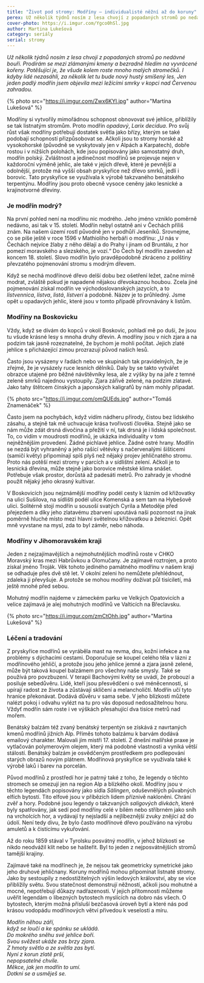 ```yaml
---
title: "Život pod stromy: Modříny – individualisté něžní až do koruny"
perex: Už několik týdnů nosím z lesa chvojí z popadaných stromů po nedávné bouři. Prodírám se mezi zlámanými kmeny a bezradně hledím na vyvrácené kořeny. Potěšující je, že všude kolem roste mnoho malých stromečků.
cover-photo: https://i.imgur.com/Ygco0hSl.jpg
author: Martina Lukešová
category: seriály
serial: stromy
---
```


*Už několik týdnů nosím z lesa chvojí z popadaných stromů po nedávné bouři. Prodírám se mezi zlámanými kmeny a bezradně hledím na vyvrácené kořeny. Potěšující je, že všude kolem roste mnoho malých stromečků. I kdyby lidé nezasáhli, za několik let tu bude nový hustý smíšený les. Jen jeden padlý modřín jsem objevila mezi ležícími smrky v kopci nad Červenou zahradou.*

{% photo src="https://i.imgur.com/Zwx6KYl.jpg" author="Martina Lukešová" %}

Modříny si vytvořily mimořádnou schopnost obnovovat své jehlice, přiblížily se tak listnatým stromům. Proto modřín *opadavý*, *Larix decidua*. Pro svůj růst však modříny potřebují dostatek světla jako břízy, kterým se také podobají schopností přizpůsobovat se. Ačkoli jsou to stromy horské až vysokohorské (původně se vyskytovaly jen v Alpách a Karpatech), dobře rostou i v nižších polohách, kde jsou popisovány jako samostatný druh, modřín polský. Zvláštnost a jedinečnost modřínů se projevuje nejen v každoroční výměně jehlic, ale také v jejich dřevě, které je pevnější a odolnější, protože má vyšší obsah pryskyřice než dřevo smrků, jedlí i borovic. Tato pryskyřice se využívala k výrobě takzvaného benátského terpentýnu. Modříny jsou proto obecně vysoce ceněny jako lesnické a krajinotvorné dřeviny. 

### Je modřín modrý?

Na první pohled není na modřínu nic modrého. Jeho jméno vzniklo poměrně nedávno, asi tak v 15. století. Modřín nebyl ostatně ani v Čechách příliš znám. Na našem území rostl původně jen v podhůří Jeseníků. Srovnejme, co se píše ještě v roce 1596 v Mathioliho herbáři o modřínu: „U nás v Čechách nejvíce žlaby z něho dělají a do Prahy i jinam od Bruntálu, z hor pomezí moravského a slezského, je vozí.“ Do Čech byl modřín zaveden až koncem 18. století.  Slovo modřín bylo pravděpodobně zkráceno z polštiny převzatého pojmenování stromu s modrým dřevem.

Když se nechá modřínové dřevo delší dobu bez ošetření ležet, začne mírně modrat, zvláště pokud je napadené nějakou dřevokaznou houbou. Zcela jiné pojmenování získal modřín ve východoslovanských jazycích, a to *lístvennica*, *lístva*, *listá*, *lístverí* a podobně. Název je to průhledný. Jsme opět u opadavých jehlic, které jsou v tomto případě přirovnávány k listům.

### Modříny na Boskovicku

Vždy, když se dívám do kopců v okolí Boskovic, pohladí mě po duši, že jsou tu všude krásné lesy s mnoha druhy dřevin. A modříny jsou v nich zjara a na podzim tak jasně rozeznatelné, že bychom je mohli počítat. Jejich zlaté jehlice s přicházející zimou prozrazují původ našich lesů.

Často jsou vysázeny v řadách nebo ve skupinách tak pravidelných, že je zřejmé, že je vysázely ruce lesních dělníků. Daly by se takto vytvářet obrazce utajené pro běžné návštěvníky lesa, ale z výšky by na jaře z temné zeleně smrků najednou vystoupily. Zjara zářivě zelené, na podzim zlatavé. Jako tahy štětcem čínských a japonských kaligrafů by nám mohly připadat.

{% photo src="https://i.imgur.com/omQUEds.jpg" author="Tomáš Znamenáček" %}

Často jsem na pochybách, když vidím nádheru přírody, čistou bez lidského zásahu, a stejně tak mě uchvacuje krása tvořivosti člověka. Stejně jako se nám může zdát drsná divočina a přežití v ní, tak drsná je i lidská společnost. To, co vidím v moudrosti modřínů, je ukázka individuality v tom nejněžnějším provedení. Žádné pichlavé jehlice. Žádné ostré hrany. Modřín se nezdá být vyhraněný a jeho rašící větévky s načervenalými šišticemi (samičí květy) připomínají spíš plyš než nějaký projev jehličnatého stromu. Proto nás potěší mezi stromy v parcích a v sídlištní zelení. Ačkoli je to lesnická dřevina, může stejně jako borovice městské klima snášet. Potřebuje však prostor, dorůstá až padesáti metrů. Pro zahrady je vhodné použít nějaký jeho okrasný kultivar.

V Boskovicích jsou nejznámější modříny podél cesty k lázním od křižovatky na ulici Sušilova, na sídlišti podél ulice Komenská a sem tam na Hybešově ulici. Solitérně stojí modřín u sousoší svatých Cyrila a Metoděje před přejezdem a díky jeho zlatavému zbarvení upoutává naši pozornost na jinak poměrně hluché místo mezi hlavní světelnou křižovatkou a železnicí. Opět mně vyvstane na mysl, zda to byl záměr, nebo náhoda. 

### Modříny v Jihomoravském kraji

Jeden z nejzajímavějších a nejmohutnějších modřínů roste v CHKO Moravský kras mezi Habrůvkou a Olomučany. Je zajímavě roztrojen, a proto získal jméno Troják. Věk tohoto jediného památného modřínu v našem kraji se odhaduje přes dvě stě let. V okolní zeleni ho nemůžete přehlédnout, zdaleka ji převyšuje. A protože se mohou modříny dožívat půl tisíciletí, má ještě mnohé před sebou. 

Mohutný modřín najdeme v zámeckém parku ve Velkých Opatovicích a velice zajímavá je alej mohutných modřínů ve Valticích na Břeclavsku.

{% photo src="https://i.imgur.com/zmCtOhh.jpg" author="Martina Lukešová" %}

### Léčení a tradování

Z pryskyřice modřínů se vyráběla mast na revma, dnu, kožní infekce a na problémy s dýchacími cestami. Doporučuje se koupel celého těla v lázni z modřínového jehličí, a protože jsou jeho jehlice jemné a zjara jasně zelené, může být taková koupel balzámem pro všechny naše smysly. Také se používá pro povzbuzení. V terapii Bachovými květy se uvádí, že probouzí a posiluje sebedůvěru. Lidé, kteří jsou přesvědčeni o své méněcennosti, si upírají radost ze života a zůstávají sklíčení a melancholičtí. Modřín učí tyto hranice překonávat. Dodává důvěru v sama sebe. V jeho blízkosti můžete nalézt pokoj i odvahu vylézt na tu pro vás doposud nedosažitelnou horu. Vždyť modřín sám roste i ve výškách přesahující dva tisíce metrů nad mořem. 

Benátský balzám též zvaný benátský terpentýn se získává z navrtaných kmenů modřínů jižních Alp. Příměs tohoto balzámu k barvám dodává emailový charakter. Malovali jím mistři 17. století. Z dnešní malířské praxe je vytlačován polymerovým olejem, který má podobné vlastnosti a vyniká větší stálostí. Benátský balzám je osvědčeným prostředkem pro podlepování starých obrazů novým plátnem. Modřínová pryskyřice se využívala také k výrobě laků i barev na porcelán.

Původ modřínů z prostředí hor je patrný také z toho, že legendy o těchto stromech se omezují jen na region Alp a blízkého okolí. Modříny jsou v těchto legendách popisovány jako sídla *Sälingen*, oduševnělých půvabných elfích bytostí. Tito elfové jsou v příbězích lidem příznivě nakloněni. Chrání zvěř a hory. Podobné jsou legendy o takzvaných *saligových dívkách*, které byly spatřovány, jak sedí pod modříny celé v bílém nebo stříbrném jako sníh na vrcholcích hor, a vydávají ty nejsladší a nejlíbeznější zvuky znějící až do údolí. Není tedy divu, že bylo často modřínové dřevo používáno na výrobu amuletů a k čistícímu vykuřování. 

Až do roku 1859 stával v Tyrolsku posvátný modřín, v jehož blízkosti se nikdo neodvážil klít nebo se hašteřit. Byl to jeden z nejposvátnějších stromů tamější krajiny. 

Zajímavé také na modřínech je, že nejsou tak geometricky symetrické jako jeho druhové jehličnany. Koruny modřínů mohou připomínat listnaté stromy. Jako by sestoupily z nedostižitelných výšin ledových království, aby se více přiblížily světu. Svou statečnost demonstrují něžností, ačkoli jsou mohutné a mocné, nepotřebují důkazy nadřazenosti. V jejich přítomnosti můžeme uvěřit legendám o líbezných bytostech myslících na dobro nás všech. O bytostech, kterým možná přísluší bezčasová úroveň bytí a které nás pod krásou vodopádu modřínových větví přivedou k veselosti a míru. 

*Modřín něhou září,*  
*když se loučí a ke spánku se ukládá.*  
*Do mokrého sněhu své jehlice boří.*  
*Svou svěžest ukáže zas brzy zjara.*  
*Z hmoty světlo a ze světla zas bytí.*  
*Nyní z korun zlatě prší,*  
*nepopsatelné chvíle.*  
*Měkce, jak jen modřín to umí.*  
*Dotkni se a usměješ se.*
